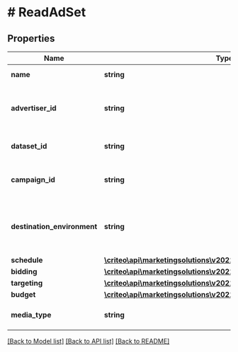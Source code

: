 # # ReadAdSet

## Properties

Name | Type | Description | Notes
------------ | ------------- | ------------- | -------------
**name** | **string** | Name of the ad set | [optional]
**advertiser_id** | **string** | Advertiser id of the campaign this ad set belongs to | [optional]
**dataset_id** | **string** | Dataset id of this ad set | [optional]
**campaign_id** | **string** | Campaign id this ad set belongs to | [optional]
**destination_environment** | **string** | The environment that an ad click will lead a user to | [optional]
**schedule** | [**\criteo\api\marketingsolutions\v2021_10\Model\ReadAdSetSchedule**](ReadAdSetSchedule.md) |  | [optional]
**bidding** | [**\criteo\api\marketingsolutions\v2021_10\Model\ReadAdSetBidding**](ReadAdSetBidding.md) |  | [optional]
**targeting** | [**\criteo\api\marketingsolutions\v2021_10\Model\AdSetTargeting**](AdSetTargeting.md) |  | [optional]
**budget** | [**\criteo\api\marketingsolutions\v2021_10\Model\ReadAdSetBudget**](ReadAdSetBudget.md) |  | [optional]
**media_type** | **string** | Media type for the ad set | [optional]

[[Back to Model list]](../../README.md#models) [[Back to API list]](../../README.md#endpoints) [[Back to README]](../../README.md)
